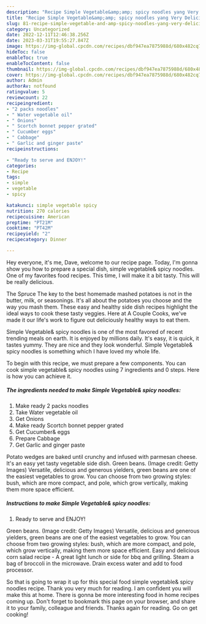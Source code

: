 ```yaml
---
description: "Recipe Simple Vegetable&amp;amp; spicy noodles yang Very Delicious"
title: "Recipe Simple Vegetable&amp;amp; spicy noodles yang Very Delicious"
slug: 81-recipe-simple-vegetable-and-amp-spicy-noodles-yang-very-delicious
category: Uncategorized
date: 2022-12-11T12:46:38.256Z
date: 2023-03-31T19:55:27.847Z
image: https://img-global.cpcdn.com/recipes/dbf947ea7875988d/680x482cq70/simple-vegetable-spicy-noodles-recipe-main-photo.jpg
hideToc: false
enableToc: true
enableTocContent: false
thumbnail: https://img-global.cpcdn.com/recipes/dbf947ea7875988d/680x482cq70/simple-vegetable-spicy-noodles-recipe-main-photo.jpg
cover: https://img-global.cpcdn.com/recipes/dbf947ea7875988d/680x482cq70/simple-vegetable-spicy-noodles-recipe-main-photo.jpg
author: Admin
authorAv: notfound
ratingvalue: 5
reviewcount: 22
recipeingredient:
- "2 packs noodles"
- " Water vegetable oil"
- " Onions"
- " Scortch bonnet pepper grated"
- " Cucumber eggs"
- " Cabbage"
- " Garlic and ginger paste"
recipeinstructions:

- "Ready to serve and ENJOY!"
categories:
- Recipe
tags:
- simple
- vegetable
- spicy

katakunci: simple vegetable spicy 
nutrition: 270 calories
recipecuisine: American
preptime: "PT21M"
cooktime: "PT42M"
recipeyield: "2"
recipecategory: Dinner

---
```



Hey everyone, it's me, Dave, welcome to our recipe page. Today, I'm gonna show you how to prepare a special dish, simple vegetable&amp; spicy noodles. One of my favorites food recipes. This time, I will make it a bit tasty. This will be really delicious.

The Spruce The key to the best homemade mashed potatoes is not in the butter, milk, or seasonings. It&#39;s all about the potatoes you choose and the way you mash them. These easy and healthy side dish recipes highlight the ideal ways to cook these tasty veggies. Here at A Couple Cooks, we&#39;ve made it our life&#39;s work to figure out deliciously healthy ways to eat them.

Simple Vegetable&amp; spicy noodles is one of the most favored of recent trending meals on earth. It is enjoyed by millions daily. It's easy, it is quick, it tastes yummy. They are nice and they look wonderful. Simple Vegetable&amp; spicy noodles is something which I have loved my whole life.


To begin with this recipe, we must prepare a few components. You can cook simple vegetable&amp; spicy noodles using 7 ingredients and 0 steps. Here is how you can achieve it.

<!--inarticleads1-->

##### The ingredients needed to make Simple Vegetable&amp; spicy noodles:

1. Make ready 2 packs noodles
1. Take  Water vegetable oil
1. Get  Onions
1. Make ready  Scortch bonnet pepper grated
1. Get  Cucumber&amp; eggs
1. Prepare  Cabbage
1. Get  Garlic and ginger paste


Potato wedges are baked until crunchy and infused with parmesan cheese. It&#39;s an easy yet tasty vegetable side dish. Green beans. (Image credit: Getty Images) Versatile, delicious and generous yielders, green beans are one of the easiest vegetables to grow. You can choose from two growing styles: bush, which are more compact, and pole, which grow vertically, making them more space efficient. 

<!--inarticleads2-->

##### Instructions to make Simple Vegetable&amp; spicy noodles:


1. Ready to serve and ENJOY!

Green beans. (Image credit: Getty Images) Versatile, delicious and generous yielders, green beans are one of the easiest vegetables to grow. You can choose from two growing styles: bush, which are more compact, and pole, which grow vertically, making them more space efficient. Easy and delicious corn salad recipe - A great light lunch or side for bbq and grilling. Steam a bag of broccoli in the microwave. Drain excess water and add to food processor. 

So that is going to wrap it up for this special food simple vegetable&amp; spicy noodles recipe. Thank you very much for reading. I am confident you will make this at home. There is gonna be more interesting food in home recipes coming up. Don't forget to bookmark this page on your browser, and share it to your family, colleague and friends. Thanks again for reading. Go on get cooking!
